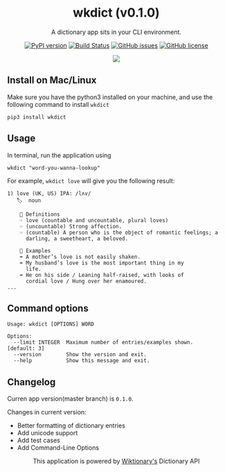 <div align="center">

# wkdict (v0.1.0)

A dictionary app sits in your CLI environment.

[![PyPI version](https://badge.fury.io/py/wkdict.svg)](https://badge.fury.io/py/wkdict)
[![Build Status](https://travis-ci.org/jiaowoshabi/wkdict.svg?branch=master)](https://travis-ci.org/jiaowoshabi/wkdict)
[![GitHub issues](https://img.shields.io/github/issues/jiaowoshabi/wkdict.svg)](https://github.com/jiaowoshabi/wkdict/issues)
[![GitHub license](https://img.shields.io/github/license/jiaowoshabi/wkdict.svg)](https://github.com/jiaowoshabi/wkdict/blob/master/LICENSE)


![](https://s3-us-west-1.amazonaws.com/blogassetswenhao/wkdict/Screen+Shot+2019-05-22+at+10.20.04+PM.png)

</div>

## Install on Mac/Linux

Make sure you have the python3 installed on your machine, and use the following command to install `wkdict`

```
pip3 install wkdict
```

## Usage

In terminal, run the application using 

```
wkdict "word-you-wanna-lookup"
```

For example, `wkdict love` will give you the following result:

```
1) love	(UK, US) IPA: /lʌv/
   🏷  noun

	📗 Definitions
	☞ love (countable and uncountable, plural loves)
	☞ (uncountable) Strong affection.
	☞ (countable) A person who is the object of romantic feelings; a
	  darling, a sweetheart, a beloved.

	📘 Examples
	➡ A mother’s love is not easily shaken.
	➡ My husband’s love is the most important thing in my
	  life.
	➡ He on his side / Leaning half-raised, with looks of
	  cordial love / Hung over her enamoured.
...
``` 

## Command options

```
Usage: wkdict [OPTIONS] WORD

Options:
  --limit INTEGER  Maximum number of entries/examples shown.  [default: 3]
  --version        Show the version and exit.
  --help           Show this message and exit.
```

## Changelog

Curren app version(master branch) is `0.1.0`.

Changes in current version:

* Better formatting of dictionary entries
* Add unicode support
* Add test cases
* Add Command-Line Options




<div align="center">

This application is powered by [Wiktionary's](https://www.wiktionary.org/) Dictionary API

</div>